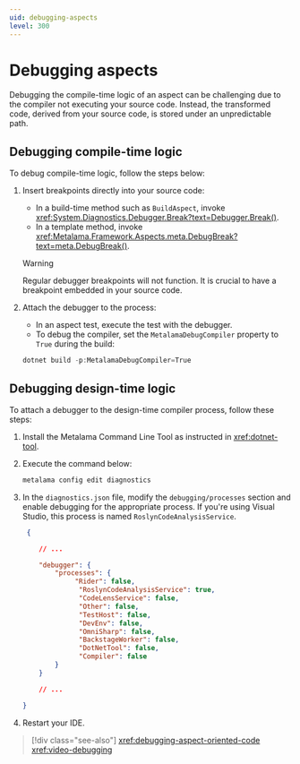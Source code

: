 ```yaml
---
uid: debugging-aspects
level: 300
---
```


# Debugging aspects

Debugging the compile-time logic of an aspect can be challenging due to the compiler not executing your source code. Instead, the transformed code, derived from your source code, is stored under an unpredictable path.

## Debugging compile-time logic

To debug compile-time logic, follow the steps below:

1. Insert breakpoints directly into your source code:

    - In a build-time method such as `BuildAspect`, invoke <xref:System.Diagnostics.Debugger.Break?text=Debugger.Break()>.
    - In a template method, invoke <xref:Metalama.Framework.Aspects.meta.DebugBreak?text=meta.DebugBreak()>.

    > [!WARNING]
    > Regular debugger breakpoints will not function. It is crucial to have a breakpoint embedded in your source code.

2. Attach the debugger to the process:

    - In an aspect test, execute the test with the debugger.
    - To debug the compiler, set the `MetalamaDebugCompiler` property to `True` during the build:

    ```powershell
    dotnet build -p:MetalamaDebugCompiler=True
    ```

## Debugging design-time logic

To attach a debugger to the design-time compiler process, follow these steps:

1. Install the Metalama Command Line Tool as instructed in <xref:dotnet-tool>.
2. Execute the command below:

   ```powershell
   metalama config edit diagnostics
   ```

3. In the `diagnostics.json` file, modify the `debugging/processes` section and enable debugging for the appropriate process. If you're using Visual Studio, this process is named `RoslynCodeAnalysisService`.

    ```json
     {

        // ...

        "debugger": {
            "processes": {
                 "Rider": false,
                  "RoslynCodeAnalysisService": true,
                  "CodeLensService": false,
                  "Other": false,
                  "TestHost": false,
                  "DevEnv": false,
                  "OmniSharp": false,
                  "BackstageWorker": false,
                  "DotNetTool": false,
                  "Compiler": false
            }
        }

        // ...

    }
    ```

4. Restart your IDE.

> [!div class="see-also"]
> <xref:debugging-aspect-oriented-code>
> <xref:video-debugging>


